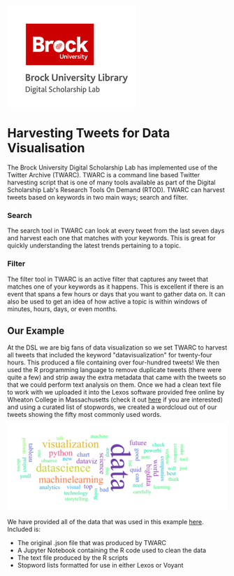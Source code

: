 ![DSL Logo][dsllogo]


# Harvesting Tweets for Data Visualisation

The Brock University Digital Scholarship Lab has implemented use of the Twitter Archive (TWARC). TWARC is a command line based Twitter harvesting script that is one of many tools available as part of the Digital Scholarship Lab's Research Tools On Demand (RTOD).  TWARC can harvest tweets based on keywords in two main ways; search and filter.

### Search

The search tool in TWARC can look at every tweet from the last seven days and harvest each one that matches with your keywords.  This is great for quickly understanding the latest trends pertaining to a topic.

### Filter

The filter tool in TWARC is an active filter that captures any tweet that matches one of your keywords as it happens.  This is excellent if there is an event that spans a few hours or days that you want to gather data on.  It can also be used to get an idea of how active a topic is within windows of minutes, hours, days, or even months.

## Our Example

At the DSL we are big fans of data visualization so we set TWARC to harvest all tweets that included the keyword "datavisualization" for twenty-four hours.  This produced a file containing over four-hundred tweets!  We then used the R programming language to remove duplicate tweets (there were quite a few) and strip away the extra metadata that came with the tweets so that we could perform text analysis on them.  Once we had a clean text file to work with we uploaded it into the Lexos software provided free online by Wheaton College in Massachusetts (check it out [here](https://wheatoncollege.edu/academics/special-projects-initiatives/lexomics/lexos-installers/) if you are interested) and using a curated list of stopwords, we created a wordcloud out of our tweets showing the fifty most commonly used words.

![Data Viz Word Cloud][wordcloud]

We have provided all of the data that was used in this example [here](https://github.com/BrockDSL/TWARC_Case_Study/tree/master/Example_Files).  Included is:

- The original .json file that was produced by TWARC
- A Jupyter Notebook containing the R code used to clean the data
- The text file produced by the R scripts
- Stopword lists formatted for use in either Lexos or Voyant


<!--- Please use reference style images so that it is easier to update pictures later --->

[dsllogo]: dsl_logo.png
[wordcloud]: dataviz_wordcloud.png
